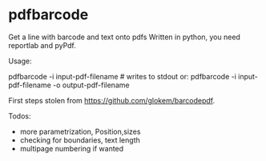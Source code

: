 # pdfbarcode
Get a line with barcode and text onto pdfs
Written in python, you need reportlab and pyPdf.

Usage:

pdfbarcode -i input-pdf-filename  # writes to stdout
or:
pdfbarcode -i input-pdf-filename -o output-pdf-filename

First steps stolen from https://github.com/glokem/barcodepdf.

Todos: 
- more parametrization, Position,sizes
- checking for boundaries, text length
- multipage numbering if wanted






